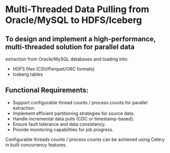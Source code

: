 # Multi-Threaded Data Pulling from Oracle/MySQL to HDFS/Iceberg

## To design and implement a high-performance, multi-threaded solution for parallel data
extraction from Oracle/MySQL databases and loading into:

- HDFS files (CSV/Parquet/ORC formats)
- Iceberg tables

## Functional Requirements:

- Support configurable thread counts / process counts for parallel extraction.
- Implement efficient partitioning strategies for source data.
- Handle incremental data pulls (CDC or timestamp-based).
- Ensure fault tolerance and data consistency.
- Provide monitoring capabilities for job progress.

Configurable threads counts / process counts can be achieved using Celery in built concurrency features.

